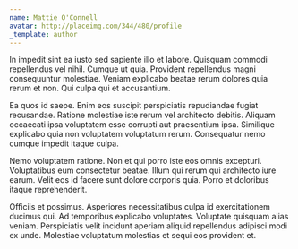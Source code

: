```yaml
---
name: Mattie O'Connell
avatar: http://placeimg.com/344/480/profile
_template: author
---
```

In impedit sint ea iusto sed sapiente illo et labore. Quisquam commodi repellendus vel nihil. Cumque ut quia. Provident repellendus magni consequuntur molestiae. Veniam explicabo beatae rerum dolores quia rerum et non. Qui culpa qui et accusantium.
  
Ea quos id saepe. Enim eos suscipit perspiciatis repudiandae fugiat recusandae. Ratione molestiae iste rerum vel architecto debitis. Aliquam occaecati ipsa voluptatem esse corrupti aut praesentium ipsa. Similique explicabo quia non voluptatem voluptatum rerum. Consequatur nemo cumque impedit itaque culpa.
  
Nemo voluptatem ratione. Non et qui porro iste eos omnis excepturi. Voluptatibus eum consectetur beatae. Illum qui rerum qui architecto iure earum. Velit eos id facere sunt dolore corporis quia. Porro et doloribus itaque reprehenderit.
  
Officiis et possimus. Asperiores necessitatibus culpa id exercitationem ducimus qui. Ad temporibus explicabo voluptates. Voluptate quisquam alias veniam. Perspiciatis velit incidunt aperiam aliquid repellendus adipisci modi ex unde. Molestiae voluptatum molestias et sequi eos provident et.
